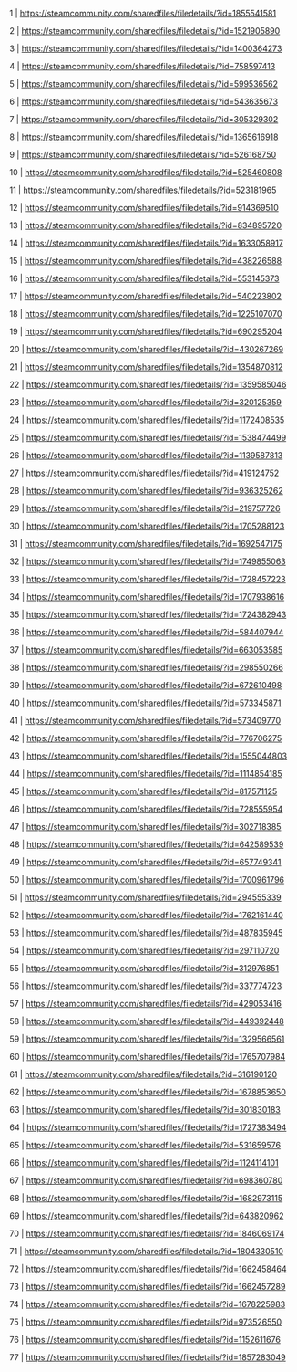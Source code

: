 1 | https://steamcommunity.com/sharedfiles/filedetails/?id=1855541581

2 | https://steamcommunity.com/sharedfiles/filedetails/?id=1521905890

3 | https://steamcommunity.com/sharedfiles/filedetails/?id=1400364273

4 | https://steamcommunity.com/sharedfiles/filedetails/?id=758597413

5 | https://steamcommunity.com/sharedfiles/filedetails/?id=599536562

6 | https://steamcommunity.com/sharedfiles/filedetails/?id=543635673

7 | https://steamcommunity.com/sharedfiles/filedetails/?id=305329302

8 | https://steamcommunity.com/sharedfiles/filedetails/?id=1365616918

9 | https://steamcommunity.com/sharedfiles/filedetails/?id=526168750

10 | https://steamcommunity.com/sharedfiles/filedetails/?id=525460808

11 | https://steamcommunity.com/sharedfiles/filedetails/?id=523181965

12 | https://steamcommunity.com/sharedfiles/filedetails/?id=914369510

13 | https://steamcommunity.com/sharedfiles/filedetails/?id=834895720

14 | https://steamcommunity.com/sharedfiles/filedetails/?id=1633058917

15 | https://steamcommunity.com/sharedfiles/filedetails/?id=438226588

16 | https://steamcommunity.com/sharedfiles/filedetails/?id=553145373

17 | https://steamcommunity.com/sharedfiles/filedetails/?id=540223802

18 | https://steamcommunity.com/sharedfiles/filedetails/?id=1225107070

19 | https://steamcommunity.com/sharedfiles/filedetails/?id=690295204

20 | https://steamcommunity.com/sharedfiles/filedetails/?id=430267269

21 | https://steamcommunity.com/sharedfiles/filedetails/?id=1354870812

22 | https://steamcommunity.com/sharedfiles/filedetails/?id=1359585046

23 | https://steamcommunity.com/sharedfiles/filedetails/?id=320125359

24 | https://steamcommunity.com/sharedfiles/filedetails/?id=1172408535

25 | https://steamcommunity.com/sharedfiles/filedetails/?id=1538474499

26 | https://steamcommunity.com/sharedfiles/filedetails/?id=1139587813

27 | https://steamcommunity.com/sharedfiles/filedetails/?id=419124752

28 | https://steamcommunity.com/sharedfiles/filedetails/?id=936325262

29 | https://steamcommunity.com/sharedfiles/filedetails/?id=219757726

30 | https://steamcommunity.com/sharedfiles/filedetails/?id=1705288123

31 | https://steamcommunity.com/sharedfiles/filedetails/?id=1692547175

32 | https://steamcommunity.com/sharedfiles/filedetails/?id=1749855063

33 | https://steamcommunity.com/sharedfiles/filedetails/?id=1728457223

34 | https://steamcommunity.com/sharedfiles/filedetails/?id=1707938616

35 | https://steamcommunity.com/sharedfiles/filedetails/?id=1724382943

36 | https://steamcommunity.com/sharedfiles/filedetails/?id=584407944

37 | https://steamcommunity.com/sharedfiles/filedetails/?id=663053585

38 | https://steamcommunity.com/sharedfiles/filedetails/?id=298550266

39 | https://steamcommunity.com/sharedfiles/filedetails/?id=672610498

40 | https://steamcommunity.com/sharedfiles/filedetails/?id=573345871

41 | https://steamcommunity.com/sharedfiles/filedetails/?id=573409770

42 | https://steamcommunity.com/sharedfiles/filedetails/?id=776706275

43 | https://steamcommunity.com/sharedfiles/filedetails/?id=1555044803

44 | https://steamcommunity.com/sharedfiles/filedetails/?id=1114854185

45 | https://steamcommunity.com/sharedfiles/filedetails/?id=817571125

46 | https://steamcommunity.com/sharedfiles/filedetails/?id=728555954

47 | https://steamcommunity.com/sharedfiles/filedetails/?id=302718385

48 | https://steamcommunity.com/sharedfiles/filedetails/?id=642589539

49 | https://steamcommunity.com/sharedfiles/filedetails/?id=657749341

50 | https://steamcommunity.com/sharedfiles/filedetails/?id=1700961796

51 | https://steamcommunity.com/sharedfiles/filedetails/?id=294555339

52 | https://steamcommunity.com/sharedfiles/filedetails/?id=1762161440

53 | https://steamcommunity.com/sharedfiles/filedetails/?id=487835945

54 | https://steamcommunity.com/sharedfiles/filedetails/?id=297110720

55 | https://steamcommunity.com/sharedfiles/filedetails/?id=312976851

56 | https://steamcommunity.com/sharedfiles/filedetails/?id=337774723

57 | https://steamcommunity.com/sharedfiles/filedetails/?id=429053416

58 | https://steamcommunity.com/sharedfiles/filedetails/?id=449392448

59 | https://steamcommunity.com/sharedfiles/filedetails/?id=1329566561

60 | https://steamcommunity.com/sharedfiles/filedetails/?id=1765707984

61 | https://steamcommunity.com/sharedfiles/filedetails/?id=316190120

62 | https://steamcommunity.com/sharedfiles/filedetails/?id=1678853650

63 | https://steamcommunity.com/sharedfiles/filedetails/?id=301830183

64 | https://steamcommunity.com/sharedfiles/filedetails/?id=1727383494

65 | https://steamcommunity.com/sharedfiles/filedetails/?id=531659576

66 | https://steamcommunity.com/sharedfiles/filedetails/?id=1124114101

67 | https://steamcommunity.com/sharedfiles/filedetails/?id=698360780

68 | https://steamcommunity.com/sharedfiles/filedetails/?id=1682973115

69 | https://steamcommunity.com/sharedfiles/filedetails/?id=643820962

70 | https://steamcommunity.com/sharedfiles/filedetails/?id=1846069174

71 | https://steamcommunity.com/sharedfiles/filedetails/?id=1804330510

72 | https://steamcommunity.com/sharedfiles/filedetails/?id=1662458464

73 | https://steamcommunity.com/sharedfiles/filedetails/?id=1662457289

74 | https://steamcommunity.com/sharedfiles/filedetails/?id=1678225983

75 | https://steamcommunity.com/sharedfiles/filedetails/?id=973526550

76 | https://steamcommunity.com/sharedfiles/filedetails/?id=1152611676

77 | https://steamcommunity.com/sharedfiles/filedetails/?id=1857283049
